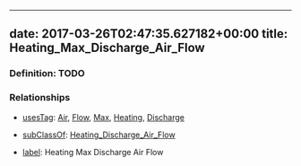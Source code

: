 
---
date: 2017-03-26T02:47:35.627182+00:00
title: Heating_Max_Discharge_Air_Flow
---
### Definition: TODO

### Relationships

* [usesTag](https://brickschema.org/schema/1.0/BrickFrame#usesTag): [Air](https://brickschema.org/schema/1.0/BrickTag#Air), [Flow](https://brickschema.org/schema/1.0/BrickTag#Flow), [Max](https://brickschema.org/schema/1.0/BrickTag#Max), [Heating](https://brickschema.org/schema/1.0/BrickTag#Heating), [Discharge](https://brickschema.org/schema/1.0/BrickTag#Discharge)

* [subClassOf](http://www.w3.org/2000/01/rdf-schema#subClassOf): [Heating_Discharge_Air_Flow](https://brickschema.org/schema/1.0/Brick#Heating_Discharge_Air_Flow)

* [label](http://www.w3.org/2000/01/rdf-schema#label): Heating Max Discharge Air Flow
